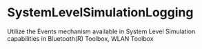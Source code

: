 # SystemLevelSimulationLogging
Utilize the Events mechanism available in System Level Simulation capabilities in Bluetooth(R) Toolbox, WLAN Toolbox

